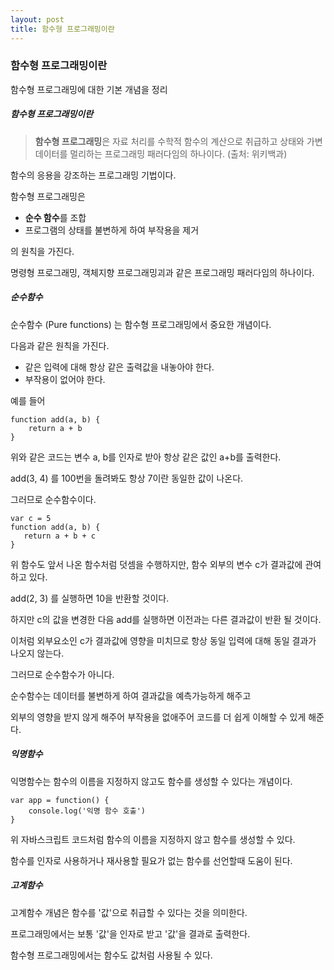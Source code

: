 ```yaml
---
layout: post
title: 함수형 프로그래밍이란
---
```


### 함수형 프로그래밍이란

함수형 프로그래밍에 대한 기본 개념을 정리



##### 함수형 프로그래밍이란



>**함수형 프로그래밍**은 자료 처리를 수학적 함수의 계산으로 취급하고 상태와 가변 데이터를 멀리하는 프로그래밍 패러다임의 하나이다.  (출처: 위키백과)



함수의 응용을 강조하는 프로그래밍 기법이다.

함수형 프로그래밍은

* **순수 함수**를 조합
* 프로그램의 상태를 불변하게 하여 부작용을 제거

의 원칙을 가진다. 

명령형 프로그래밍, 객체지향 프로그래밍괴과 같은 프로그래밍 패러다임의 하나이다. 



##### 순수함수

순수함수 (Pure functions) 는 함수형 프로그래밍에서 중요한 개념이다.

다음과 같은 원칙을 가진다.

* 같은 입력에 대해 항상 같은 출력값을 내놓아야 한다.
* 부작용이 없어야 한다.



예를 들어

```
function add(a, b) {
    return a + b
}
```

위와 같은 코드는 변수 a, b를 인자로 받아 항상 같은 값인 a+b를 출력한다. 

add(3, 4) 를 100번을 돌려봐도 항상 7이란 동일한 값이 나온다.

그러므로 순수함수이다.



```
var c = 5
function add(a, b) {
   return a + b + c
}
```

위 함수도 앞서 나온 함수처럼 덧셈을 수행하지만, 함수 외부의 변수 c가 결과값에 관여하고 있다.

add(2, 3) 를 실행하면 10을 반환할 것이다.

하지만 c의 값을 변경한 다음 add를 실행하면 이전과는 다른 결과값이 반환 될 것이다. 

이처럼 외부요소인 c가 결과값에 영향을 미치므로 항상 동일 입력에 대해 동일 결과가 나오지 않는다.

그러므로 순수함수가 아니다.



순수함수는 데이터를 불변하게 하여 결과값을 예측가능하게 해주고

외부의 영향을 받지 않게 해주어 부작용을 없애주어 코드를 더 쉽게 이해할 수 있게 해준다.



##### 익명함수

익명함수는 함수의 이름을 지정하지 않고도 함수를 생성할 수 있다는 개념이다.

```
var app = function() {
    console.log('익명 함수 호출')
}
```

위 자바스크립트 코드처럼 함수의 이름을 지정하지 않고 함수를 생성할 수 있다.

함수를 인자로 사용하거나 재사용할 필요가 없는 함수를 선언할때 도움이 된다.



##### 고계함수

고계함수 개념은 함수를 '값'으로 취급할 수 있다는 것을 의미한다.

프로그래밍에서는 보통 '값'을 인자로 받고 '값'을 결과로 출력한다.

함수형 프로그래밍에서는 함수도 값처럼 사용될 수 있다.

